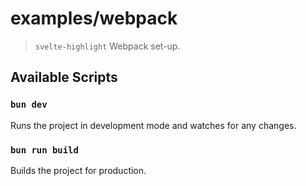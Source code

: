 # examples/webpack

> `svelte-highlight` Webpack set-up.

## Available Scripts

### `bun dev`

Runs the project in development mode and watches for any changes.

### `bun run build`

Builds the project for production.
